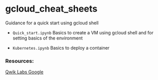 # gcloud_cheat_sheets
Guidance for a quick start using gcloud shell

- `Quick_start.ipynb` Basics to create a VM using gcloud shell and for setting basics of the environment

- `Kubernetes.ipynb` Basics to deploy a container

### Resources:

[Qwik Labs Google](https://google.qwiklabs.com/)

